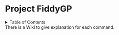 # Project FiddyGP


<details>
  <summary>Table of Contents</summary>
  <p align="left">
- Admin <br>
- Book of Echos <br>
- Events <br>
- Dink <br>
- Goals <br>
- Help Menu <br>
- Slayer Diaries <br>
- Suggestions <br>
- Time <br>
- User <br>
</p>
</details>
There is a Wiki to give explanation for each command.